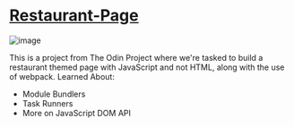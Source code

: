 # [Restaurant-Page](https://truepadawan.github.io/Restaurant-Page/)
![image](https://user-images.githubusercontent.com/71678062/164213259-269b0491-94d4-4411-aa61-373736a0b16c.png)

This is a project from The Odin Project where we're tasked to build a restaurant themed page with JavaScript and not HTML, along with the use of webpack.
Learned About:
* Module Bundlers
* Task Runners
* More on JavaScript DOM API
